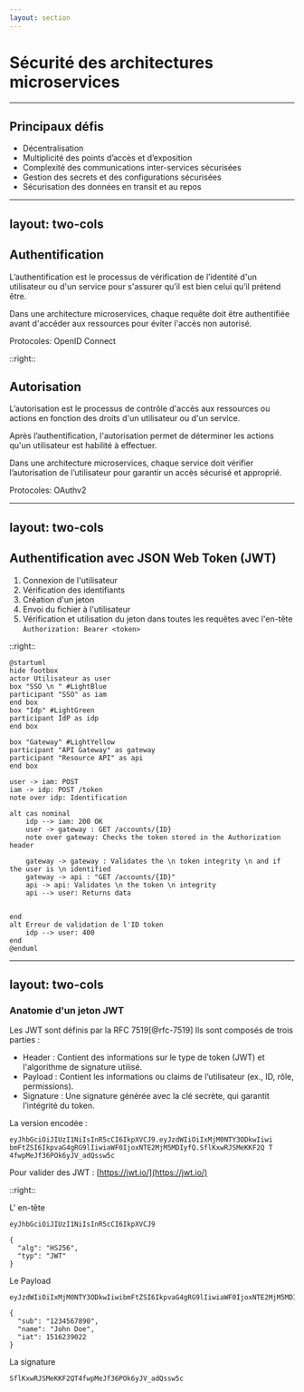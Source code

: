 ```yaml
---
layout: section
---
```



# Sécurité des architectures microservices

---

## Principaux défis

* Décentralisation
* Multiplicité des points d’accès et d’exposition
* Complexité des communications inter-services sécurisées
* Gestion des secrets et des configurations sécurisées
* Sécurisation des données en transit et au repos

---
layout: two-cols
---

## Authentification 

L’authentification est le processus de vérification de l’identité d'un utilisateur ou d'un service pour s'assurer qu’il est bien celui qu’il prétend être.

Dans une architecture microservices, chaque requête doit être authentifiée avant d'accéder aux ressources pour éviter l'accès non autorisé.

Protocoles: OpenID Connect

::right::

## Autorisation

L’autorisation est le processus de contrôle d'accès aux ressources ou actions en fonction des droits d'un utilisateur ou d'un service. 

Après l’authentification, l'autorisation permet de déterminer les actions qu'un utilisateur est habilité à effectuer. 

Dans une architecture microservices, chaque service doit vérifier l’autorisation de l’utilisateur pour garantir un accès sécurisé et approprié.

Protocoles: OAuthv2


---
layout: two-cols
---

## Authentification avec JSON Web Token (JWT)

1. Connexion de l'utilisateur 
2. Vérification des identifiants
3. Création d'un jeton 
4. Envoi du fichier à l'utilisateur
5. Vérification et utilisation du jeton dans toutes les requêtes avec l'en-tête ``Àuthorization: Bearer <token>``

::right::

```plantuml
@startuml
hide footbox
actor Utilisateur as user
box "SSO \n " #LightBlue
participant "SSO" as iam
end box
box "Idp" #LightGreen
participant IdP as idp
end box

box "Gateway" #LightYellow
participant "API Gateway" as gateway
participant "Resource API" as api
end box

user -> iam: POST
iam -> idp: POST /token
note over idp: Identification

alt cas nominal
    idp --> iam: 200 OK
    user -> gateway : GET /accounts/{ID}
    note over gateway: Checks the token stored in the Authorization header

    gateway -> gateway : Validates the \n token integrity \n and if the user is \n identified
    gateway -> api : "GET /accounts/{ID}"
    api -> api: Validates \n the token \n integrity
    api --> user: Returns data


end
alt Erreur de validation de l'ID token
    idp --> user: 400
end
@enduml
```

---
layout: two-cols
---

### Anatomie d'un jeton JWT

Les JWT sont définis par la RFC 7519[@rfc-7519] Ils sont composés de trois parties :

* Header : Contient des informations sur le type de token (JWT) et l'algorithme de signature utilisé.
* Payload : Contient les informations ou claims de l’utilisateur (ex., ID, rôle, permissions).
* Signature : Une signature générée avec la clé secrète, qui garantit l’intégrité du token.

La version encodée :

```
eyJhbGciOiJIUzI1NiIsInR5cCI6IkpXVCJ9.eyJzdWIiOiIxMjM0NTY3ODkwIiwi 
bmFtZSI6IkpvaG4gRG9lIiwiaWF0IjoxNTE2MjM5MDIyfQ.SflKxwRJSMeKKF2Q T  
4fwpMeJf36POk6yJV_adQssw5c 
```

Pour valider des JWT : [https://jwt.io/](https://jwt.io/)

::right::

L' en-tête

```
eyJhbGciOiJIUzI1NiIsInR5cCI6IkpXVCJ9  
  
{  
  "alg": "HS256",  
  "typ": "JWT"  
} 
```

Le Payload

```
eyJzdWIiOiIxMjM0NTY3ODkwIiwibmFtZSI6IkpvaG4gRG9lIiwiaWF0IjoxNTE2MjM5MDIyfQ  
  
{  
  "sub": "1234567890",  
  "name": "John Doe",  
  "iat": 1516239022  
} 
```

La signature

```
SflKxwRJSMeKKF2QT4fwpMeJf36POk6yJV_adQssw5c 
```


<!-- 
Dans le contexte des microservices, la sécurité est essentielle car chaque service expose des interfaces, communique avec d'autres services, et manipule potentiellement des données sensibles. Voici les principales notions de sécurité qui devraient être abordées dans un cours universitaire sur les microservices :

### 1. **Authentification et autorisation**

   - **Authentification** : Garantir que seuls les utilisateurs ou services autorisés peuvent accéder aux microservices. L’authentification basée sur *tokens* (par exemple, JSON Web Tokens - JWT) est souvent utilisée pour vérifier l’identité des utilisateurs et services.
   - **Autorisation** : S’assurer que les utilisateurs et services authentifiés ne peuvent accéder qu’aux ressources qui leur sont permises. Le *Role-Based Access Control* (RBAC) et l’*Attribute-Based Access Control* (ABAC) permettent de définir des permissions par rôle ou par attributs.

   > **Bonnes pratiques** : Utiliser des solutions centralisées comme OAuth 2.0 et OpenID Connect pour gérer l’authentification et déléguer les autorisations.

### 2. **API Gateway et sécurité des communications**

   - **API Gateway** : Elle sert de point d'entrée unique, permettant de gérer l'authentification, l’autorisation, la limitation de débit (rate limiting), et d'appliquer des règles de sécurité. Elle agit également comme un pare-feu d'application (Web Application Firewall - WAF) en bloquant les requêtes malveillantes.
   - **Chiffrement des communications** : Assurer que toutes les communications entre les microservices et avec les clients soient chiffrées (TLS/SSL). Cela empêche les attaques de type *man-in-the-middle* et assure la confidentialité des données transmises.

   > **Bonnes pratiques** : Utiliser HTTPS pour toutes les communications et configurer des certificats SSL pour chaque microservice.

### 3. **Isolation des services et des données**

   - **Isolation des services** : Limiter les interactions directes entre microservices pour minimiser l’impact en cas de compromission d’un service. Les services doivent communiquer via des API ou des messages asynchrones, avec des politiques de sécurité précises.
   - **Séparation des données** : Chaque microservice doit gérer ses propres données. Une isolation des bases de données permet d’empêcher qu’un service compromette directement les données d’un autre.

   > **Bonnes pratiques** : Éviter les accès directs aux bases de données d’autres services et restreindre les autorisations pour chaque service.

### 4. **Sécurité des données en transit et au repos**

   - **Données en transit** : Chiffrer les données en transit entre microservices et avec les clients pour protéger les informations sensibles. Le chiffrement des canaux de communication (HTTPS, TLS) empêche les attaques d’interception.
   - **Données au repos** : Chiffrer les bases de données et les systèmes de stockage pour éviter le vol de données en cas de compromission. Utiliser des clés de chiffrement robustes et les protéger avec des solutions de gestion de clés.

   > **Bonnes pratiques** : Mettre en œuvre une gestion centralisée des clés et chiffrer systématiquement toutes les données sensibles au repos.

### 5. **Gestion des secrets**

   - Les microservices utilisent souvent des identifiants, mots de passe et clés d’API pour accéder à des ressources et à d’autres services. La gestion sécurisée des secrets est cruciale pour éviter que des informations sensibles soient exposées.
   - Utiliser un *vault* (ex. HashiCorp Vault, AWS Secrets Manager) pour stocker et accéder aux secrets de manière sécurisée.

   > **Bonnes pratiques** : Ne jamais coder les secrets en dur dans le code source et limiter l'accès aux secrets uniquement aux services autorisés.

### 6. **Journaux d’audit et surveillance**

   - **Journaux d’audit** : Garder une trace des actions critiques effectuées par les utilisateurs et les services pour pouvoir détecter d’éventuelles activités suspectes ou compromises.
   - **Surveillance des anomalies** : Mettre en place une surveillance en temps réel pour détecter des comportements anormaux (augmentation des appels d’API, tentatives de connexion suspectes). Les outils de SIEM (Security Information and Event Management) permettent une surveillance centralisée et automatisée.

   > **Bonnes pratiques** : Configurer les journaux pour capturer les actions sensibles et les envoyer à un serveur central pour analyse.

### 7. **Contrôle des accès réseau et pare-feu**

   - **Contrôle des accès réseau** : Restreindre les accès réseau entre les microservices pour limiter les chemins d’accès potentiels en cas de compromission. Configurer des réseaux privés virtuels (VPN) pour les communications internes.
   - **Pare-feu et segmentations** : Utiliser des pare-feux et des règles de segmentation pour limiter la visibilité des microservices entre eux et depuis l'extérieur. Une segmentation réseau stricte empêche un attaquant de se déplacer latéralement dans l’architecture.

   > **Bonnes pratiques** : Mettre en œuvre des contrôles réseau de type *zero trust* pour vérifier chaque communication entre microservices.

### 8. **Gestion des vulnérabilités et mises à jour**

   - **Mises à jour** : Les microservices, souvent exécutés dans des conteneurs, doivent être régulièrement mis à jour pour corriger les vulnérabilités de sécurité.
   - **Analyse des vulnérabilités** : Utiliser des scanners de sécurité pour analyser le code, les bibliothèques et les conteneurs afin d’identifier et corriger les vulnérabilités potentielles avant le déploiement.

   > **Bonnes pratiques** : Automatiser les scans de sécurité et les mises à jour dans le pipeline de CI/CD pour garantir que seules les versions sûres des services sont déployées.


En conclusion, l'approche sécuritaire des microservices repose sur une combinaison de bonnes pratiques, d’outils et de politiques visant à réduire les surfaces d’attaque et à assurer une protection proactive.
-->